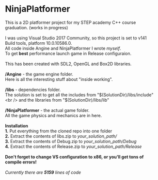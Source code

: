 # NinjaPlatformer
This is a 2D platformer  project for my STEP academy C++ course graduation. (works in progress)
<br /><br />
I was using Visual Studio 2017 Community, so this project is set to v141 Build tools, platform 10.0.10586.0.<br />
All code inside Angine and NinjaPlatformer I wrote *myself*.<br />
To get <b>best</b> performance launch game in Release configuraion.
<br /><br />
This has been created with SDL2, OpenGL and Box2D libraries.
<br /><br />
<b/>/Angine</b> - the game engine folder.<br />
Here is all the interesting stuff about "inside working".
<br /><br />
<b>/libs</b> - dependencies folder. <br />
The solution is set to get all the includes from "$(SolutionDir)/libs/include"<br /> and the libraries from "$(SolutionDir)/libs/lib"
<br /><br />
<b>/NinjaPlatformer</b> - the actual game folder. <br />
All the game physics and mechanics are in here.
<br /><br />
<b>Installation</b><br />
<b>1.</b> Put everything from the cloned repo into one folder <br />
<b>2.</b> Extract the contents of libs.zip to <i>your_solution_path/</i> <br />
<b>3.</b> Extract the contents of Debug.zip to <i>your_solution_path/Debug</i> <br />
<b>4.</b> Extract the contents of Release.zip to <i>your_solution_path/Release</i>
<br /><br />
<b> Don't forget to change VS configuration to x86, or you'll get tons of compile errors! </b>
<br /><br />
<i>Currently there are <b>5159</b> lines of code</i>
